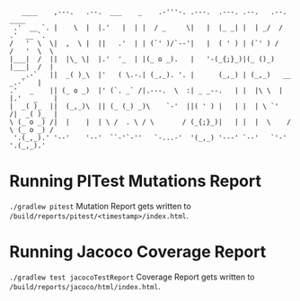 ```
   ____    ,---.   .--.  ___    _    .-'''-. .---.  .---. .--.   .--.     ____
 .'  __ `. |    \  |  |.'   |  | |  / _     \|   |  |_ _| |  | _/  /    .'  __ `.
/   '  \  \|  ,  \ |  ||   .'  | | (`' )/`--'|   |  ( ' ) | (`' ) /    /   '  \  \
|___|  /  ||  |\_ \|  |.'  '_  | |(_ o _).   |   '-(_{;}_)|(_ ()_)     |___|  /  |
   _.-`   ||  _( )_\  |'   ( \.-.| (_,_). '. |      (_,_) | (_,_)   __    _.-`   |
.'   _    || (_ o _)  |' (`. _` /|.---.  \  :| _ _--.   | |  |\ \  |  |.'   _    |
|  _( )_  ||  (_,_)\  || (_ (_) _)\    `-'  ||( ' ) |   | |  | \ `'   /|  _( )_  |
\ (_ o _) /|  |    |  | \ /  . \ / \       / (_{;}_)|   | |  |  \    / \ (_ o _) /
 '.(_,_).' '--'    '--'  ``-'`-''   `-...-'  '(_,_) '---' `--'   `'-'   '.(_,_).'
```

# Running PITest Mutations Report
`./gradlew pitest`
Mutation Report gets written to `/build/reports/pitest/<timestamp>/index.html`.

# Running Jacoco Coverage Report
`./gradlew test jacocoTestReport`
Coverage Report gets written to `/build/reports/jacoco/html/index.html`.
